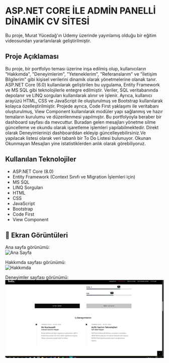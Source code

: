 # ASP.NET CORE İLE ADMİN PANELLİ DİNAMİK CV SİTESİ

Bu proje, Murat Yücedağ'ın Udemy üzerinde yayınlamış olduğu bir eğitim videosundan yararlanılarak geliştirilmiştir.

## Proje Açıklaması

Bu proje, bir portfolyo teması üzerine inşa edilmiş olup, kullanıcıların "Hakkımda", "Deneyimlerim", "Yeteneklerim", "Referanslarım" ve "İletişim Bilgilerim" gibi kişisel verilerini dinamik olarak yönetmelerine olanak tanır. ASP.NET Core (6.0) kullanılarak geliştirilen bu uygulama, Entity Framework ve MS SQL gibi teknolojilerle entegre edilmiştir. Veriler, SQL veritabanında depolanır ve LINQ sorguları kullanılarak alınır ve işlenir. Ayrıca, kullanıcı arayüzü HTML, CSS ve JavaScript ile oluşturulmuş ve Bootstrap kullanılarak kolayca özelleştirilmiştir. Projede ayrıca, Code First yaklaşımı ile veritabanı oluşturulmuş, View Component kullanılarak modüler yapı sağlanmış ve hazır temaların kurulumu ve düzenlenmesi yapılmıştır. Bu portfolyoyla beraber bir dashboard sayfası da mevcuttur. Buradan gelen mesajları yönetme silme güncelleme ve okundu olarak işaretleme işlemleri yapılabilmektedir. Direkt olarak Deneyimlerinizi dashboarddan ekleyip güncelleyebilirsiniz.Ve yapılacak listesi olarak veri tabanlı bir To Do Listesi bulunuyor. Okunan Okunmayan Mesajları yine istatistiklerden anlık olarak görebiliyoruz. 

## Kullanılan Teknolojiler

- ASP.NET Core (8.0)
- Entity Framework (Context Sınıfı ve Migration İşlemleri için)
- MS SQL
- LINQ Sorguları
- HTML
- CSS
- JavaScript
- Bootstrap
- Code First
- View Component


## 📸 Ekran Görüntüleri

Ana sayfa görünümü:  
![Ana Sayfa](wwwroot/files/screenshots/portfolyo.jpg)

Hakkımda sayfası görünümü:  
![Hakkımda](wwwroot/files/screenshots/whoamı.jpg)

Deneyimler sayfası görünümü:  
![Deneyimler](/MyPortfolioUdemy/wwwroot/files/screenshots/Experience.jpg)
